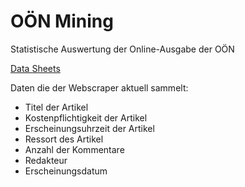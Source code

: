 # OÖN Mining
Statistische Auswertung der Online-Ausgabe der OÖN

<a href="https://github.com/cannondale-f500/ooen_output">Data Sheets</a>

Daten die der Webscraper aktuell sammelt:
- Titel der Artikel
- Kostenpflichtigkeit der Artikel
- Erscheinungsuhrzeit der Artikel
- Ressort des Artikel
- Anzahl der Kommentare
- Redakteur
- Erscheinungsdatum
